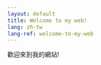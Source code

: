 ```yaml
---
layout: default
title: Welcome to my web!
lang: zh-tw
lang-ref: welcome-to-my-web
---
```


歡迎來到我的網站!